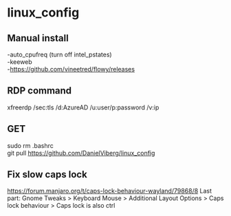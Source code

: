 # linux_config

## Manual install
-auto_cpufreq (turn off intel_pstates)<br>
-keeweb<br>
-https://github.com/vineetred/flowy/releases

## RDP command
xfreerdp /sec:tls /d:AzureAD /u:user/p:password /v:ip

## GET
sudo rm .bashrc\
git pull https://github.com/DanielViberg/linux_config

## Fix slow caps lock
https://forum.manjaro.org/t/caps-lock-behaviour-wayland/79868/8
Last part: Gnome Tweaks > Keyboard Mouse > Additional Layout Options > Caps lock behaviour > Caps lock is also ctrl
